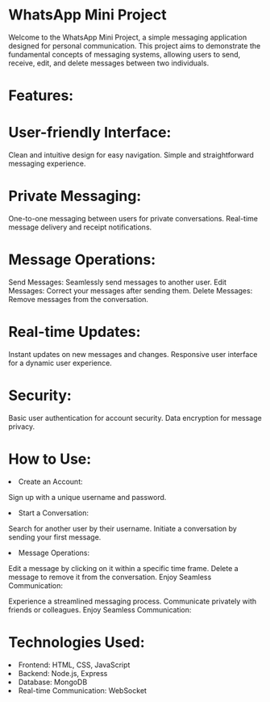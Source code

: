 # WhatsApp Mini Project
Welcome to the WhatsApp Mini Project, a simple messaging application designed for personal communication. This project aims to demonstrate the fundamental concepts of messaging systems, allowing users to send, receive, edit, and delete messages between two individuals.
# Features:

# User-friendly Interface:

Clean and intuitive design for easy navigation.
Simple and straightforward messaging experience.
# Private Messaging:

One-to-one messaging between users for private conversations.
Real-time message delivery and receipt notifications.
# Message Operations:

Send Messages: Seamlessly send messages to another user.
Edit Messages: Correct your messages after sending them.
Delete Messages: Remove messages from the conversation.
# Real-time Updates:

Instant updates on new messages and changes.
Responsive user interface for a dynamic user experience.
# Security:

Basic user authentication for account security.
Data encryption for message privacy.
# How to Use:

<li>Create an Account:</li>

Sign up with a unique username and password.
<li>Start a Conversation:</li>

Search for another user by their username.
Initiate a conversation by sending your first message.
<li>Message Operations:</li>

Edit a message by clicking on it within a specific time frame.
Delete a message to remove it from the conversation.
 Enjoy Seamless Communication: 

Experience a streamlined messaging process.
Communicate privately with friends or colleagues.
 Enjoy Seamless Communication: 
# Technologies Used:
<li>Frontend: HTML, CSS, JavaScript </li>
<li>Backend: Node.js, Express</li>
<li>Database: MongoDB</li>
<li>Real-time Communication: WebSocket</li>
